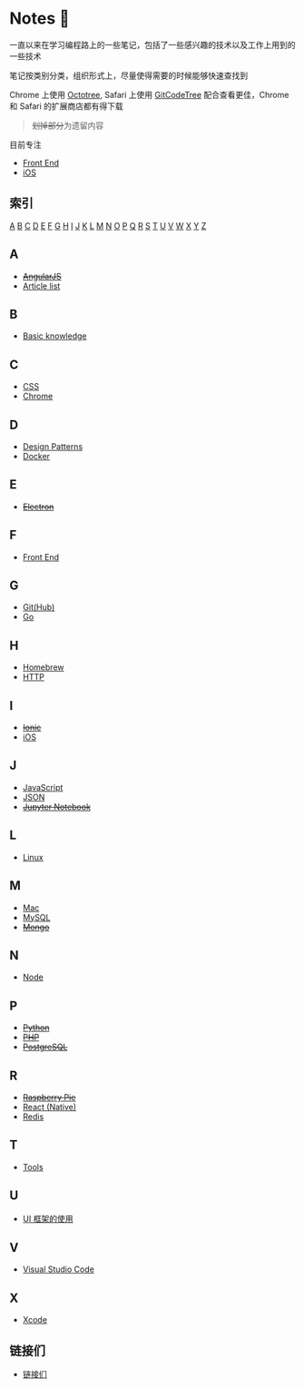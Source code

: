# Notes 📒

一直以来在学习编程路上的一些笔记，包括了一些感兴趣的技术以及工作上用到的一些技术

笔记按类别分类，组织形式上，尽量使得需要的时候能够快速查找到

Chrome 上使用 [Octotree](https://chrome.google.com/webstore/detail/octotree/bkhaagjahfmjljalopjnoealnfndnagc?hl=en-US), Safari 上使用 [GitCodeTree](https://safari-extensions.apple.com/details/?id=com.buunguyen.gitcodetree-M3VJH5E8GQ) 配合查看更佳，Chrome 和 Safari 的扩展商店都有得下载

> ~~划掉部分~~为遗留内容

目前专注

- [Front End](./front-end/index.md)
- [iOS](./iOS/index.md)

## 索引

[A](#a)  [B](#b)  [C](#c)  [D](#d)  [E](#e)  [F](#f)  [G](#g)  [H](#h)  [I](#i)  [J](#j)  [K](#k)  [L](#l)  [M](#m)  [N](#n)  [O](#o)  [P](#p)  [Q](#q)  [R](#r)  [S](#s)  [T](#t)  [U](#u)  [V](#v)  [W](#w)  [X](#x)  [Y](#y)  [Z](#z)

## A

- ~~[AngularJS](https://github.com/Monsoir/Notes/blob/master/AngularJS/Best%20Practice.md)~~
- [Article list](./Articles/Index.md)

## B

- [Basic knowledge](./Basic%20knowledge/Index.md)

## C

- [CSS](./CSS/index.md)
- [Chrome](./Chrome/Index.md)

## D

- [Design Patterns](./Design%20Patterns/index.md)
- [Docker](./Docker/docker-cheat-sheet.md)


## E

- ~~[Electron](./Electron/Index.md)~~

## F

- [Front End](./front-end/index.md)

## G

- [Git(Hub)](./Git(Hub)/index.md)
- [Go](./Go/index.md)

## H

- [Homebrew](./Homebrew/Index.md)
- [HTTP](./HTTP/Index.md)

## I

- ~~[Ionic](./ionic/index.md)~~
- [iOS](./iOS/index.md)

## J

- [JavaScript](./JavaScript/Index.md)
- [JSON](./JSON/JSON.md)
- ~~[Jupyter Notebook](./Jupyter/index.md)~~

## L

- [Linux](./Linux/index.md)

## M

- [Mac](./Mac/index.md)
- [MySQL](./MySQL/Index.md)
- ~~[Mongo](./Mongo/index.md)~~

## N

- [Node](./Node/index.md)

## P

- ~~[Python](./Python/index.md)~~
- ~~[PHP](./PHP/index.md)~~
- ~~[PostgreSQL](./PostgreSQL/index.md)~~

## R

- ~~[Raspberry Pie](./RaspberryPie/index.md)~~
- [React (Native)](./React/Index.md)
- [Redis](./Redis/index.md)

## T

- [Tools](./Tools/Index.md)

## U

- [UI 框架的使用](./ui-framework-usage/index.md)

## V

- [Visual Studio Code](./Visual%20Studio%20Code/Index.md)

## X

- [Xcode](./Xcode/Xcode.md)

## 链接们

- [链接们](./Links/index.md)









